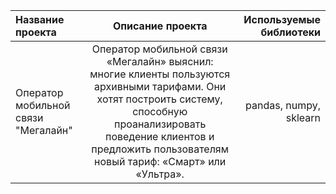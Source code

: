 | Название проекта | Описание проекта | Используемые библиотеки |
| :---         |     :---:      |          ---: |
| Оператор мобильной связи "Мегалайн"|Оператор мобильной связи «Мегалайн» выяснил: многие клиенты пользуются архивными тарифами. Они хотят построить систему, способную проанализировать поведение клиентов и предложить пользователям новый тариф: «Смарт» или «Ультра». | pandas, numpy, sklearn  |
